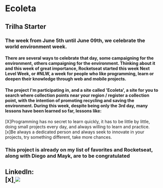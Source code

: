 # Ecoleta

## Trilha Starter

### The week from June 5th until June 09th, we celebrate the world environment week.

<h4>
There are several ways to celebrate that day, some campaigning for the environment, others campaigning for the environment. Thinking about it and this week of great importance, Rocketseat started this week Next Level Week, or #NLW, a week for people who like programming, learn or deepen their knowledge through web and mobile projects.
</h4>
<h4>
The project I'm participating in, and a site called 'Ecoleta', a site for you to search where collection points near your region / register a collection point, with the intention of promoting recycling and saving the environment.
During this week, despite being only the 3rd day, many lessons have been learned so far, lessons like:
</h4>
<p>
[X]Programming has no secret to learn quickly, it has to be little by little, doing small projects every day, and always willing to learn and practice.
<br/>
[x]Be always a dedicated person and always seek to innovate in your projects, try something different, take more chances.
</p>

<h3>
This project is already on my list of favorites and Rocketseat, along with Diego and Mayk, are to be congratulated
</h3>

<h2>
LinkedIn: <br/>
[x]<a href="https://www.linkedin.com/posts/lucas-anselmo-moraes-da-silva-543636161_nextlevelweek-nlw-rocketseat-activity-6675464617474457600-0rkQ" alt="Linkedin">
<img src="https://img.shields.io/badge/-Lucas-blue?style=flat-square&logo=Linkedin&logoColor=white&link=https://www.linkedin.com/in/lucas-anselmo-moraes-da-silva-543636161/" /></a>

</h2>
